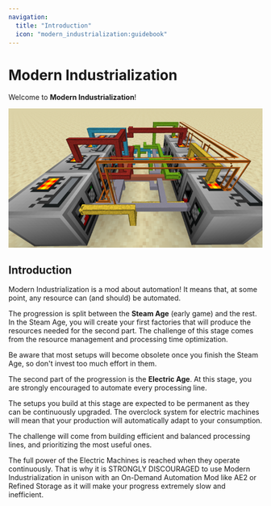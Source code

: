 ```yaml
---
navigation:
  title: "Introduction"
  icon: "modern_industrialization:guidebook"
---
```


# Modern Industrialization
Welcome to **Modern Industrialization**!

![Pipes, pipes and more pipes](assets/pipes_pipes_pipes.png)

## Introduction
Modern Industrialization is a mod about automation! It means that, at some point, any resource can (and should) be automated.

The progression is split between the **Steam Age** (early game) and the rest. In the Steam Age, you will create your first factories that will produce the resources needed for the second part. The challenge of this stage comes from the resource management and processing time optimization.

Be aware that most setups will become obsolete once you finish the Steam Age, so don't invest too much effort in them.

The second part of the progression is the **Electric Age**. At this stage, you are strongly encouraged to automate every processing line.

The setups you build at this stage are expected to be permanent as they can be continuously upgraded. The overclock system for electric machines will mean that your production will automatically adapt to your consumption.

The challenge will come from building efficient and balanced processing lines, and prioritizing the most useful ones.

The full power of the Electric Machines is reached when they operate continuously. That is why it is STRONGLY DISCOURAGED to use Modern Industrialization in unison with an On-Demand Automation Mod like AE2 or Refined Storage as it will make your progress extremely slow and inefficient.
